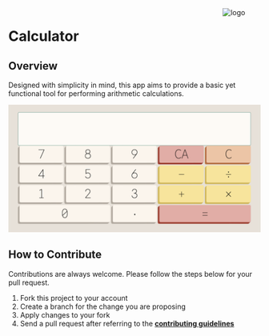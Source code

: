<img  align="right" width="15%" src="https://raw.githubusercontent.com/ycaglar/.github/master/badge.png" alt="logo">

<h1> Calculator </h1>

## Overview

Designed with simplicity in mind, this app aims to provide a basic yet functional tool for performing arithmetic calculations.

![Screenshot](./calculator.png)

## How to Contribute

Contributions are always welcome. Please follow the steps below for your pull request.

1. Fork this project to your account
2. Create a branch for the change you are proposing
3. Apply changes to your fork
4. Send a pull request after referring to the **[contributing guidelines](https://github.com/ycaglar/.github/blob/master/CONTRIBUTING.md)**
